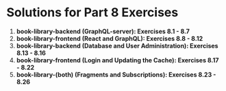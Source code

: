 # Solutions for Part 8 Exercises

1. **book-library-backend (GraphQL-server): Exercises 8.1 - 8.7**
2. **book-library-frontend (React and GraphQL): Exercises 8.8 - 8.12**
3. **book-library-backend (Database and User Administration): Exercises 8.13 - 8.16**
4. **book-library-frontend (Login and Updating the Cache): Exercises 8.17 - 8.22**
5. **book-library-(both) (Fragments and Subscriptions): Exercises 8.23 - 8.26**
